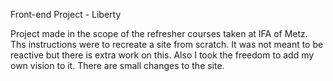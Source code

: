 Front-end Project - Liberty

Project made in the scope of the refresher courses taken at IFA of Metz.
Ths instructions were to recreate a site from scratch.
It was not meant to be reactive but there is extra work on this. Also I
took the freedom to add my own vision to it. There are small changes to
the site.
